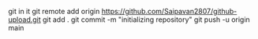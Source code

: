 git in it
git remote add origin https://github.com/Saipavan2807/github-upload.git
git add .
 git commit -m "initializing repository"
 git push -u origin main
